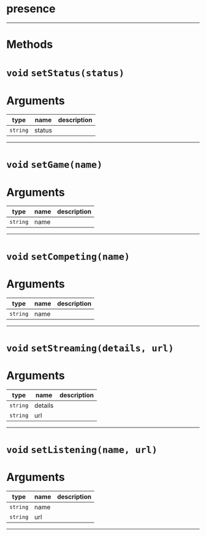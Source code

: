 # presence


---
# Methods
# `void` `setStatus(status)`
# Arguments
| type  | name | description |
| ----  | ---- | ----------- |
| `string` | status  |  |

---
# `void` `setGame(name)`
# Arguments
| type  | name | description |
| ----  | ---- | ----------- |
| `string` | name  |  |

---
# `void` `setCompeting(name)`
# Arguments
| type  | name | description |
| ----  | ---- | ----------- |
| `string` | name  |  |

---
# `void` `setStreaming(details, url)`
# Arguments
| type  | name | description |
| ----  | ---- | ----------- |
| `string` | details  |  |
| `string` | url  |  |

---
# `void` `setListening(name, url)`
# Arguments
| type  | name | description |
| ----  | ---- | ----------- |
| `string` | name  |  |
| `string` | url  |  |

---
